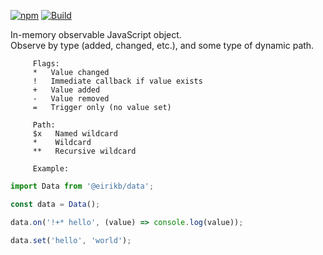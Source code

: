 [![npm](https://img.shields.io/npm/v/@eirikb/data.svg)](https://npmjs.org/package/@eirikb/data)
[![Build](https://github.com/eirikb/data/workflows/Build/badge.svg)](https://github.com/eirikb/data/actions?query=workflow%3ABuild)

In-memory observable JavaScript object.  
Observe by type (added, changed, etc.), and some type of dynamic path.
```
     Flags:
     *   Value changed
     !   Immediate callback if value exists
     +   Value added
     -   Value removed
     =   Trigger only (no value set)
 
     Path:
     $x   Named wildcard
     *    Wildcard
     **   Recursive wildcard
 
     Example:
```

```JavaScript
import Data from '@eirikb/data';

const data = Data();

data.on('!+* hello', (value) => console.log(value));

data.set('hello', 'world');
```
